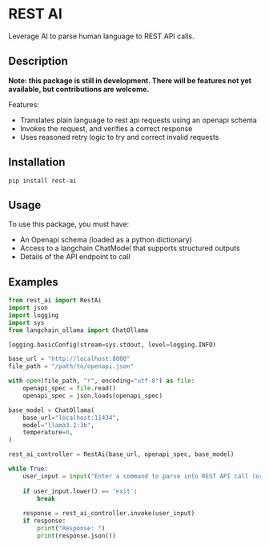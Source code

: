 # REST AI

Leverage AI to parse human language to REST API calls.

## Description

**Note: this package is still in development. There will be features not yet available, but contributions are welcome.**

Features:
- Translates plain language to rest api requests using an openapi schema
- Invokes the request, and verifies a correct response
- Uses reasoned retry logic to try and correct invalid requests

## Installation

`pip install rest-ai`

## Usage

To use this package, you must have:
- An Openapi schema (loaded as a python dictionary)
- Access to a langchain ChatModel that supports structured outputs
- Details of the API endpoint to call

## Examples

```python
from rest_ai import RestAi
import json
import logging
import sys
from langchain_ollama import ChatOllama

logging.basicConfig(stream=sys.stdout, level=logging.INFO)

base_url = "http://localhost:8000"
file_path = "/path/to/openapi.json"

with open(file_path, "r", encoding="utf-8") as file:
    openapi_spec = file.read()
    openapi_spec = json.loads(openapi_spec)

base_model = ChatOllama(
    base_url="localhost:11434",
    model="llama3.2:3b",
    temperature=0,
)

rest_ai_controller = RestAi(base_url, openapi_spec, base_model)

while True:
    user_input = input("Enter a command to parse into REST API call (or 'exit' to quit): ")
    
    if user_input.lower() == 'exit':
        break
    
    response = rest_ai_controller.invoke(user_input)
    if response:
        print("Response: ")
        print(response.json())
```
